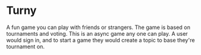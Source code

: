 # Turny

A fun game you can play with friends or strangers. The game is based on tournaments and voting. This is an async game any one can play. A user would sign in, and to start a game they would create a topic to base they're tournament on.
